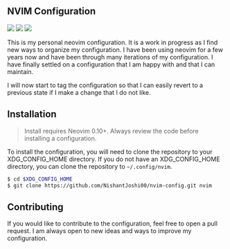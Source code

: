 ## NVIM Configuration

<a href="https://dotfyle.com/NishantJoshi00/nvim-config"><img src="https://dotfyle.com/NishantJoshi00/nvim-config/badges/plugins?style=for-the-badge" /></a>
<a href="https://dotfyle.com/NishantJoshi00/nvim-config"><img src="https://dotfyle.com/NishantJoshi00/nvim-config/badges/leaderkey?style=for-the-badge" /></a>
<a href="https://dotfyle.com/NishantJoshi00/nvim-config"><img src="https://dotfyle.com/NishantJoshi00/nvim-config/badges/plugin-manager?style=for-the-badge" /></a>

This is my personal neovim configuration. It is a work in progress as I find new ways to organize my configuration. I have been using neovim for a few years now and have been through many iterations of my configuration. I have finally settled on a configuration that I am happy with and that I can maintain.

I will now start to tag the configuration so that I can easily revert to a previous state if I make a change that I do not like.

## Installation

> Install requires Neovim 0.10+. Always review the code before installing a configuration.

To install the configuration, you will need to clone the repository to your XDG_CONFIG_HOME directory. If you do not have an XDG_CONFIG_HOME directory, you can clone the repository to `~/.config/nvim`.

```bash
$ cd $XDG_CONFIG_HOME
$ git clone https://github.com/NishantJoshi00/nvim-config.git nvim
```

## Contributing

If you would like to contribute to the configuration, feel free to open a pull request. I am always open to new ideas and ways to improve my configuration.

